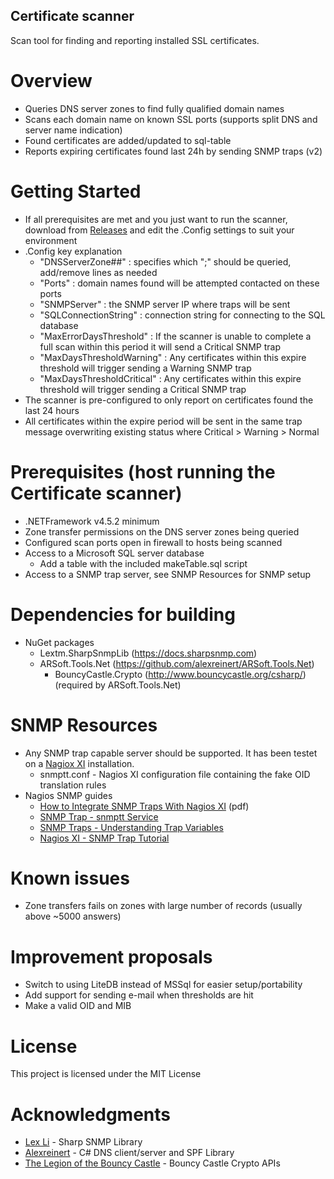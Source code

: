 ## Certificate scanner

Scan tool for finding and reporting installed SSL certificates.

# Overview

 - Queries DNS server zones to find fully qualified domain names
 - Scans each domain name on known SSL ports (supports split DNS and server name indication)
 - Found certificates are added/updated to sql-table
 - Reports expiring certificates found last 24h by sending SNMP traps (v2)
 
# Getting Started

 - If all prerequisites are met and you just want to run the scanner, download from [Releases](https://github.com/LarsHolte/CertificateScanner/releases/latest) and edit the .Config settings to suit your environment
 - .Config key explanation
   - "DNSServerZone##" : specifies which "<DNS Server IP>;<DNS Zone>" should be queried, add/remove lines as needed
   - "Ports" : domain names found will be attempted contacted on these ports
   - "SNMPServer" : the SNMP server IP where traps will be sent
   - "SQLConnectionString" : connection string for connecting to the SQL database
   - "MaxErrorDaysThreshold" : If the scanner is unable to complete a full scan within this period it will send a Critical SNMP trap 
   - "MaxDaysThresholdWarning" : Any certificates within this expire threshold will trigger sending a Warning SNMP trap
   - "MaxDaysThresholdCritical" : Any certificates within this expire threshold will trigger sending a Critical SNMP trap
 - The scanner is pre-configured to only report on certificates found the last 24 hours
 - All certificates within the expire period will be sent in the same trap message overwriting existing status where Critical > Warning > Normal
 
# Prerequisites (host running the Certificate scanner)

 - .NETFramework v4.5.2 minimum
 - Zone transfer permissions on the DNS server zones being queried
 - Configured scan ports open in firewall to hosts being scanned
 - Access to a Microsoft SQL server database
   - Add a table with the included makeTable.sql script
 - Access to a SNMP trap server, see SNMP Resources for SNMP setup
 
# Dependencies for building

 - NuGet packages
   - Lextm.SharpSnmpLib (https://docs.sharpsnmp.com)
   - ARSoft.Tools.Net (https://github.com/alexreinert/ARSoft.Tools.Net)
	 - BouncyCastle.Crypto (http://www.bouncycastle.org/csharp/) (required by ARSoft.Tools.Net)

# SNMP Resources

 - Any SNMP trap capable server should be supported. It has been testet on a [Nagiox XI](https://www.nagios.com/products/nagios-xi/) installation.
	- snmptt.conf - Nagios XI configuration file containing the fake OID translation rules
 - Nagios SNMP guides
    - [How to Integrate SNMP Traps With Nagios XI](https://assets.nagios.com/downloads/nagiosxi/docs/Integrating_SNMP_Traps_With_Nagios_XI.pdf) (pdf)
	- [SNMP Trap - snmptt Service](https://support.nagios.com/kb/article.php?id=89)
	- [SNMP Traps - Understanding Trap Variables](https://support.nagios.com/kb/article/snmp-traps-understanding-trap-variables.html)
	- [Nagios XI - SNMP Trap Tutorial](https://support.nagios.com/kb/article/nagios-xi-snmp-trap-tutorial.html)
	
# Known issues

 - Zone transfers fails on zones with large number of records (usually above ~5000 answers)
	
# Improvement proposals
 
 - Switch to using LiteDB instead of MSSql for easier setup/portability
 - Add support for sending e-mail when thresholds are hit
 - Make a valid OID and MIB

# License

This project is licensed under the MIT License

# Acknowledgments

 - [Lex Li](https://github.com/lextm) - Sharp SNMP Library
 - [Alexreinert](https://github.com/alexreinert) - C# DNS client/server and SPF Library 
 - [The Legion of the Bouncy Castle](http://www.bouncycastle.org/index.html) - Bouncy Castle Crypto APIs 

	


